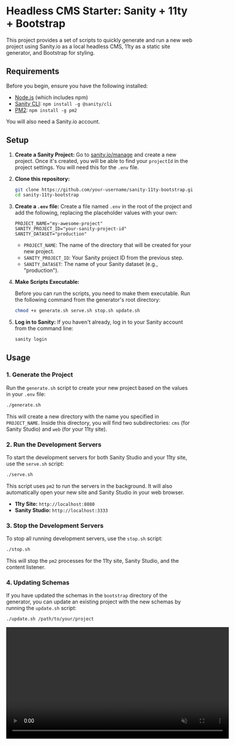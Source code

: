 # Headless CMS Starter: Sanity + 11ty + Bootstrap

This project provides a set of scripts to quickly generate and run a new web project using Sanity.io as a local headless CMS, 11ty as a static site generator, and Bootstrap for styling.

## Requirements

Before you begin, ensure you have the following installed:

- [Node.js](https://nodejs.org/) (which includes npm)
- [Sanity CLI](https://www.sanity.io/docs/cli): `npm install -g @sanity/cli`
- [PM2](https://pm2.keymetrics.io/): `npm install -g pm2`

You will also need a Sanity.io account.

## Setup

1.  **Create a Sanity Project:**
    Go to [sanity.io/manage](https://sanity.io/manage) and create a new project. Once it's created, you will be able to find your `projectId` in the project settings. You will need this for the `.env` file.

2.  **Clone this repository:**

    ```bash
    git clone https://github.com/your-username/sanity-11ty-bootstrap.git
    cd sanity-11ty-bootstrap
    ```

3.  **Create a `.env` file:**
    Create a file named `.env` in the root of the project and add the following, replacing the placeholder values with your own:

    ```
    PROJECT_NAME="my-awesome-project"
    SANITY_PROJECT_ID="your-sanity-project-id"
    SANITY_DATASET="production"
    ```

    - `PROJECT_NAME`: The name of the directory that will be created for your new project.
    - `SANITY_PROJECT_ID`: Your Sanity project ID from the previous step.
    - `SANITY_DATASET`: The name of your Sanity dataset (e.g., "production").

4.  **Make Scripts Executable:**

    Before you can run the scripts, you need to make them executable. Run the following command from the generator's root directory:

    ```bash
    chmod +x generate.sh serve.sh stop.sh update.sh
    ```

5.  **Log in to Sanity:**
    If you haven't already, log in to your Sanity account from the command line:
    ```bash
    sanity login
    ```

## Usage

### 1. Generate the Project

Run the `generate.sh` script to create your new project based on the values in your `.env` file:

```bash
./generate.sh
```

This will create a new directory with the name you specified in `PROJECT_NAME`. Inside this directory, you will find two subdirectories: `cms` (for Sanity Studio) and `web` (for your 11ty site).

### 2. Run the Development Servers

To start the development servers for both Sanity Studio and your 11ty site, use the `serve.sh` script:

```bash
./serve.sh
```

This script uses `pm2` to run the servers in the background. It will also automatically open your new site and Sanity Studio in your web browser.

- **11ty Site:** `http://localhost:8080`
- **Sanity Studio:** `http://localhost:3333`

### 3. Stop the Development Servers

To stop all running development servers, use the `stop.sh` script:

```bash
./stop.sh
```

This will stop the `pm2` processes for the 11ty site, Sanity Studio, and the content listener.

### 4. Updating Schemas

If you have updated the schemas in the `bootstrap` directory of the generator, you can update an existing project with the new schemas by running the `update.sh` script:

```bash
./update.sh /path/to/your/project
```

<video src="demo.mp4" width="600" autoplay loop muted playsinline>
  Your browser does not support the video tag.
</video>
